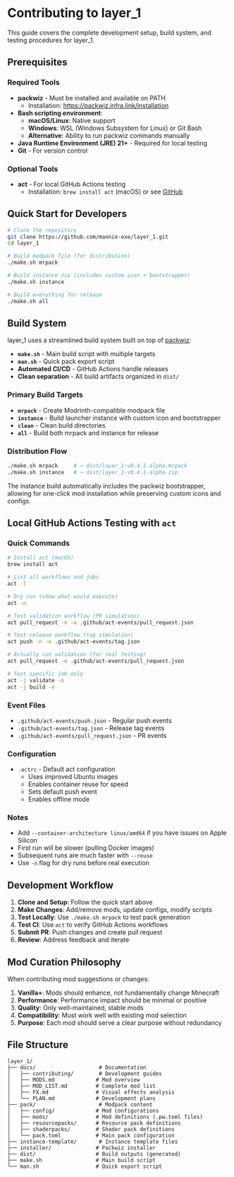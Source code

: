 # Contributing to layer_1

This guide covers the complete development setup, build system, and testing procedures for layer_1.

## Prerequisites

### Required Tools
- **packwiz** - Must be installed and available on PATH
  - Installation: https://packwiz.infra.link/installation
- **Bash scripting environment**:
  - **macOS/Linux**: Native support
  - **Windows**: WSL (Windows Subsystem for Linux) or Git Bash
  - **Alternative**: Ability to run packwiz commands manually
- **Java Runtime Environment (JRE) 21+** - Required for local testing
- **Git** - For version control

### Optional Tools
- **act** - For local GitHub Actions testing
  - Installation: `brew install act` (macOS) or see [GitHub](https://github.com/nektos/act)

## Quick Start for Developers

```bash
# Clone the repository
git clone https://github.com/mannie-exe/layer_1.git
cd layer_1

# Build modpack file (for distribution)
./make.sh mrpack

# Build instance zip (includes custom icon + bootstrapper)
./make.sh instance

# Build everything for release
./make.sh all
```

## Build System

layer_1 uses a streamlined build system built on top of [packwiz](https://github.com/packwiz/packwiz):

- **`make.sh`** - Main build script with multiple targets
- **`man.sh`** - Quick pack export script  
- **Automated CI/CD** - GitHub Actions handle releases
- **Clean separation** - All build artifacts organized in `dist/`

### Primary Build Targets

- **`mrpack`** - Create Modrinth-compatible modpack file
- **`instance`** - Build launcher instance with custom icon and bootstrapper
- **`clean`** - Clean build directories
- **`all`** - Build both mrpack and instance for release

### Distribution Flow

```bash
./make.sh mrpack     # → dist/layer_1-v0.4.1-alpha.mrpack
./make.sh instance   # → dist/layer_1-v0.4.1-alpha.zip
```

The instance build automatically includes the packwiz bootstrapper, allowing for one-click mod installation while preserving custom icons and configs.

## Local GitHub Actions Testing with `act`

### Quick Commands

```bash
# Install act (macOS)
brew install act

# List all workflows and jobs
act -l

# Dry run (show what would execute)
act -n

# Test validation workflow (PR simulation)
act pull_request -n -e .github/act-events/pull_request.json

# Test release workflow (tag simulation) 
act push -n -e .github/act-events/tag.json

# Actually run validation (for real testing)
act pull_request -e .github/act-events/pull_request.json

# Test specific job only
act -j validate -n
act -j build -n
```

### Event Files

- `.github/act-events/push.json` - Regular push events
- `.github/act-events/tag.json` - Release tag events  
- `.github/act-events/pull_request.json` - PR events

### Configuration

- `.actrc` - Default act configuration
  - Uses improved Ubuntu images
  - Enables container reuse for speed
  - Sets default push event
  - Enables offline mode

### Notes

- Add `--container-architecture linux/amd64` if you have issues on Apple Silicon
- First run will be slower (pulling Docker images)
- Subsequent runs are much faster with `--reuse`
- Use `-n` flag for dry runs before real execution

## Development Workflow

1. **Clone and Setup**: Follow the quick start above
2. **Make Changes**: Add/remove mods, update configs, modify scripts
3. **Test Locally**: Use `./make.sh mrpack` to test pack generation
4. **Test CI**: Use `act` to verify GitHub Actions workflows
5. **Submit PR**: Push changes and create pull request
6. **Review**: Address feedback and iterate

## Mod Curation Philosophy

When contributing mod suggestions or changes:
1. **Vanilla+**: Mods should enhance, not fundamentally change Minecraft
2. **Performance**: Performance impact should be minimal or positive
3. **Quality**: Only well-maintained, stable mods
4. **Compatibility**: Must work well with existing mod selection
5. **Purpose**: Each mod should serve a clear purpose without redundancy

## File Structure

```
layer_1/
├── docs/                    # Documentation
│   ├── contributing/        # Development guides
│   ├── MODS.md             # Mod overview
│   ├── MOD_LIST.md         # Complete mod list
│   ├── FX.md               # Visual effects analysis
│   └── PLAN.md             # Development plans
├── pack/                    # Modpack content
│   ├── config/             # Mod configurations
│   ├── mods/               # Mod definitions (.pw.toml files)
│   ├── resourcepacks/      # Resource pack definitions
│   ├── shaderpacks/        # Shader pack definitions
│   └── pack.toml           # Main pack configuration
├── instance-template/       # Instance template files
├── installer/              # Packwiz installer
├── dist/                   # Build outputs (generated)
├── make.sh                 # Main build script
└── man.sh                  # Quick export script
```